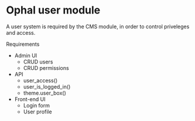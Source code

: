 Ophal user module
=================

A user system is required by the CMS module, in order to control priveleges and access.

Requirements
- Admin UI
  - CRUD users
  - CRUD permissions
- API
  - user_access()
  - user_is_logged_in()
  - theme.user_box()
- Front-end UI
  - Login form
  - User profile
